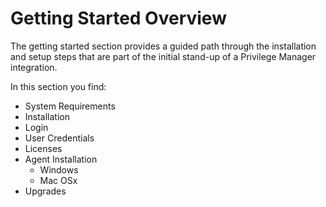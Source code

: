 [title]: # (Getting Started)
[tags]: # (System, Installation)
[priority]: # (200)
# Getting Started Overview

The getting started section provides a guided path through the installation and setup steps that are part of the initial stand-up of a Privilege Manager integration.

In this section you find:

* System Requirements
* Installation
* Login
* User Credentials
* Licenses
* Agent Installation
  * Windows
  * Mac OSx
* Upgrades